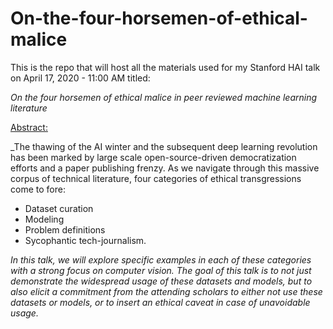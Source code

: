 # On-the-four-horsemen-of-ethical-malice
This is the repo that will host all the materials used for my Stanford HAI talk on April 17, 2020 - 11:00 AM titled:

_On the four horsemen of ethical malice in peer reviewed machine learning literature_

[Abstract:](https://hai.stanford.edu/events/hai-weekly-seminar-vinay-uday-prabhu-four-horsemen-ethical-malice-peer-reviewed-machine "Stanford HAI Homepage")

_The thawing of the AI winter and the subsequent deep learning revolution has been marked by large scale open-source-driven democratization efforts and a paper publishing frenzy. As we navigate through this massive corpus of technical literature, four categories of ethical transgressions come to fore: 
- Dataset curation
- Modeling
- Problem definitions
- Sycophantic tech-journalism. 

_In this talk, we will explore specific examples in each of these categories with a strong focus on computer vision. The goal of this talk is to not just demonstrate the widespread usage of these datasets and models, but to also elicit a commitment from the attending scholars to either not use these datasets or models, or to insert an ethical caveat in case of unavoidable usage._
